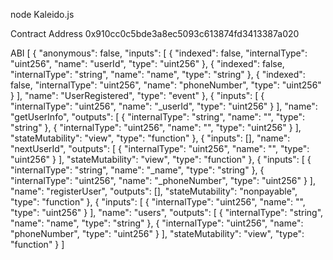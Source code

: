 node Kaleido.js


Contract Address
0x910cc0c5bde3a8ec5093c613874fd3413387a020

ABI
[
  {
    "anonymous": false,
    "inputs": [
      {
        "indexed": false,
        "internalType": "uint256",
        "name": "userId",
        "type": "uint256"
      },
      {
        "indexed": false,
        "internalType": "string",
        "name": "name",
        "type": "string"
      },
      {
        "indexed": false,
        "internalType": "uint256",
        "name": "phoneNumber",
        "type": "uint256"
      }
    ],
    "name": "UserRegistered",
    "type": "event"
  },
  {
    "inputs": [
      {
        "internalType": "uint256",
        "name": "_userId",
        "type": "uint256"
      }
    ],
    "name": "getUserInfo",
    "outputs": [
      {
        "internalType": "string",
        "name": "",
        "type": "string"
      },
      {
        "internalType": "uint256",
        "name": "",
        "type": "uint256"
      }
    ],
    "stateMutability": "view",
    "type": "function"
  },
  {
    "inputs": [],
    "name": "nextUserId",
    "outputs": [
      {
        "internalType": "uint256",
        "name": "",
        "type": "uint256"
      }
    ],
    "stateMutability": "view",
    "type": "function"
  },
  {
    "inputs": [
      {
        "internalType": "string",
        "name": "_name",
        "type": "string"
      },
      {
        "internalType": "uint256",
        "name": "_phoneNumber",
        "type": "uint256"
      }
    ],
    "name": "registerUser",
    "outputs": [],
    "stateMutability": "nonpayable",
    "type": "function"
  },
  {
    "inputs": [
      {
        "internalType": "uint256",
        "name": "",
        "type": "uint256"
      }
    ],
    "name": "users",
    "outputs": [
      {
        "internalType": "string",
        "name": "name",
        "type": "string"
      },
      {
        "internalType": "uint256",
        "name": "phoneNumber",
        "type": "uint256"
      }
    ],
    "stateMutability": "view",
    "type": "function"
  }
]